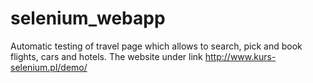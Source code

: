 # selenium_webapp
Automatic testing of travel page which allows to search, pick and book flights, cars and hotels. 
The website under link http://www.kurs-selenium.pl/demo/
